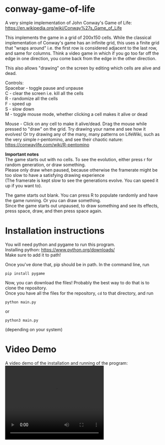 # conway-game-of-life

A very simple implementation of John Conway's Game of Life: https://en.wikipedia.org/wiki/Conway%27s_Game_of_Life

This implements the game in a grid of 200x150 cells. While the classical implementation of Conway's game has an infinite grid,
this uses a finite grid that "wraps around" i.e. the first row is considered adjacent to the last row, and same for columns. 
Think a video game in which if you go too far off the edge in one direction, you come back from the edge in the other direction.

This also allows "drawing" on the screen by editing which cells are alive and dead.

Controls:  
Spacebar - toggle pause and unpause  
C - clear the screen i.e. kill all the cells  
R - randomize all the cells  
F - speed up  
S - slow down  
M - toggle mouse mode, whether clicking a cell makes it alive or dead  

Mouse - Click on any cell to make it alive/dead. Drag the mouse while pressed to "draw" on the grid.
Try drawing your name and see how it evolves! Or try drawing any of the many, many patterns on LifeWiki, such as the very simple r-pentomino, and see their chaotic nature:
https://conwaylife.com/wiki/R-pentomino

**Important notes**  
The game starts out with no cells. To see the evolution, either press r for random generation, or draw something.  
Please only draw when paused, because otherwise the framerate might be too slow to have a satisfying drawing experience  
(The framerate is kept slow to see the generations evolve. You can speed it up if you want to).

The game starts out blank. You can press R to populate randomly and have the game running. Or you can draw something.  
Since the game starts out unpaused, to draw something and see its effects, press space, draw, and then press space again.

# Installation instructions
You will need python and pygame to run this program.  
Installing python: https://www.python.org/downloads/  
Make sure to add it to path!  

Once you've done that, pip should be in path. In the command line, run  
```
pip install pygame
```

Now, you can download the files! Probably the best way to do that is to clone the repository.   
Once you have all the files for the repository, `cd` to that directory, and run  

```
python main.py
```
or
```
python3 main.py
```
(depending on your system)

# Video Demo
A video demo of the installation and running of the program:  
<video width="320" height="240" controls>
  <source src="video-demo.mov" type="video/mp4">
</video>